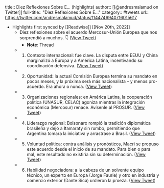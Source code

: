 title:: Diez Reflexiones Sobre E... (highlights)
author:: [[@andresmalamud on Twitter]]
full-title:: "Diez Reflexiones Sobre E..."
category:: #tweets
url:: https://twitter.com/andresmalamud/status/1144746940716015617

- Highlights first synced by [[Readwise]] [[Nov 20th, 2022]]
	- Diez reflexiones sobre el acuerdo Mercosur-Unión Europea que nos sorprendió a muchos. 👇 ([View Tweet](https://twitter.com/andresmalamud/status/1144746940716015617))
		- **Note**: Thread
	- 1) Contexto internacional: fue clave. La disputa entre EEUU y China marginalizó a Europa y a América Latina, incentivando su coordinación defensiva. ([View Tweet](https://twitter.com/andresmalamud/status/1144747182337200128))
	- 2) Oportunidad: la actual Comisión Europea termina su mandato en pocos meses, y la próxima será más nacionalista – y menos pro-acuerdo. Era ahora o nunca. ([View Tweet](https://twitter.com/andresmalamud/status/1144747420376608769))
	- 3) Organizaciones regionales: en América Latina, la cooperación política (UNASUR, CELAC) agoniza mientras la integración económica (Mercosur) renace. Avísenle al PROSUR. ([View Tweet](https://twitter.com/andresmalamud/status/1144747618687434752))
	- 4) Liderazgo regional: Bolsonaro rompió la tradición diplomática brasileña y dejó a Itamaraty sin rumbo, permitiendo que Argentina tomara la iniciativa y arrastrase a Brasil. ([View Tweet](https://twitter.com/andresmalamud/status/1144747820617994241))
	- 5) Voluntad política: contra análisis y pronósticos, Macri se propuso este acuerdo desde el inicio de su mandato. Para bien o para mal, este resultado no existiría sin su determinación. ([View Tweet](https://twitter.com/andresmalamud/status/1144748009495900161))
	- 6) Habilidad negociadora: a la cabeza de un solvente equipo técnico, un experto en Europa (Jorge Faurie) y otro en industria y comercio exterior (Dante Sica) urdieron la proeza. ([View Tweet](https://twitter.com/andresmalamud/status/1144748177402339329))
